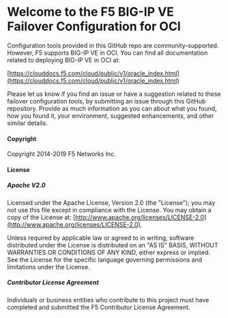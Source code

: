 
# Welcome to the F5 BIG-IP VE Failover Configuration for OCI

Configuration tools provided in this GitHub repo are community-supported. However, F5 supports BIG-IP VE in OCI. You can find all documentation related to deploying BIG-IP VE in OCI at:

[https://clouddocs.f5.com/cloud/public/v1/oracle_index.html](https://clouddocs.f5.com/cloud/public/v1/oracle_index.html)

Please let us know if you find an issue or have a suggestion related to these failover configuration tools, by submitting an issue through this GitHub repository. Provide as much information as you can about what you found, how you found it, your environment, suggested enhancements, and other similar details. 

#### Copyright
Copyright 2014-2019 F5 Networks Inc.

#### License

##### Apache V2.0 
Licensed under the Apache License, Version 2.0 (the "License"); you may not use this file except in compliance with the License. You may obtain a copy of the License at: [http://www.apache.org/licenses/LICENSE-2.0](http://www.apache.org/licenses/LICENSE-2.0).

Unless required by applicable law or agreed to in writing, software distributed under the License is distributed on an "AS IS" BASIS, WITHOUT WARRANTIES OR CONDITIONS OF ANY KIND, either express or implied. See the License for the specific language governing permissions and limitations under the License.

##### Contributor License Agreement
Individuals or business entities who contribute to this project must have completed and submitted the F5 Contributor License Agreement.
